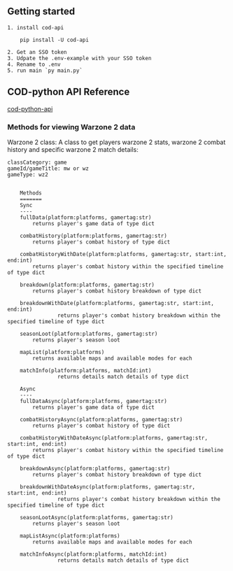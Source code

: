 ## Getting started
    
    1. install cod-api  

        pip install -U cod-api

    2. Get an SSO token
    3. Udpate the .env-example with your SSO token
    4. Rename to .env
    5. run main `py main.py`

## COD-python API Reference   

[cod-python-api](https://github.com/TodoLodo/cod-python-api)  
  
  
### Methods for viewing Warzone 2 data
  
Warzone 2 class: A class to get players warzone 2 stats, warzone 2 combat history and specific warzone 2 match details:

    classCategory: game  
    gameId/gameTitle: mw or wz  
    gameType: wz2  


        Methods
        =======
        Sync
        ----
        fullData(platform:platforms, gamertag:str)
            returns player's game data of type dict

        combatHistory(platform:platforms, gamertag:str)
            returns player's combat history of type dict

        combatHistoryWithDate(platform:platforms, gamertag:str, start:int, end:int)
            returns player's combat history within the specified timeline of type dict

        breakdown(platform:platforms, gamertag:str)
            returns player's combat history breakdown of type dict

        breakdownWithDate(platform:platforms, gamertag:str, start:int, end:int)
                    returns player's combat history breakdown within the specified timeline of type dict

        seasonLoot(platform:platforms, gamertag:str)
            returns player's season loot

        mapList(platform:platforms)
            returns available maps and available modes for each

        matchInfo(platform:platforms, matchId:int)
                    returns details match details of type dict

        Async
        ----
        fullDataAsync(platform:platforms, gamertag:str)
            returns player's game data of type dict

        combatHistoryAsync(platform:platforms, gamertag:str)
            returns player's combat history of type dict

        combatHistoryWithDateAsync(platform:platforms, gamertag:str, start:int, end:int)
            returns player's combat history within the specified timeline of type dict

        breakdownAsync(platform:platforms, gamertag:str)
            returns player's combat history breakdown of type dict

        breakdownWithDateAsync(platform:platforms, gamertag:str, start:int, end:int)
                    returns player's combat history breakdown within the specified timeline of type dict

        seasonLootAsync(platform:platforms, gamertag:str)
            returns player's season loot

        mapListAsync(platform:platforms)
            returns available maps and available modes for each

        matchInfoAsync(platform:platforms, matchId:int)
                    returns details match details of type dict